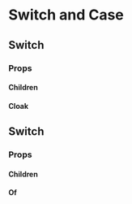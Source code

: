 # Switch and Case




## Switch


### Props 

#### Children

#### Cloak


## Switch


### Props 

#### Children

#### Of
